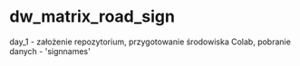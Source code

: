 # dw_matrix_road_sign

day_1 - założenie repozytorium, przygotowanie środowiska Colab, pobranie danych - 'signnames'
